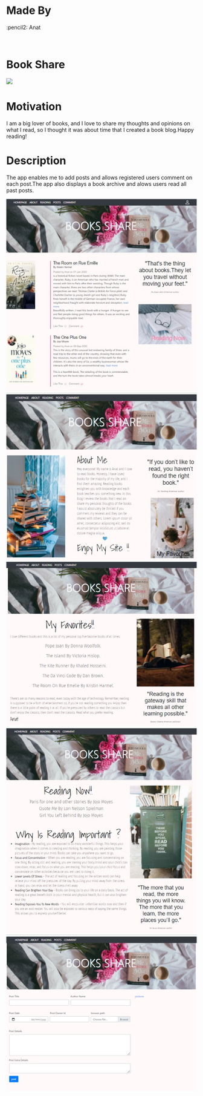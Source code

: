 # Made By
<div>
:pencil2: Anat

</div>
<br>
<br>
 
 

# Book Share
<div>
<img src="https://img.icons8.com/emoji/48/000000/blue-book.png"/>
<div>
  
# Motivation
  
I am a big lover of books, and I love to share my thoughts and opinions on what I read, so I thought it was about time that I created a book blog.Happy reading!
  
# Description

The app enables me to add posts and allows registered users comment on each post.The app also displays a book archive and alows users read all past posts.
  
![Image](main.jpg)
![Image](about.jpg)
![Image](favorites.jpg)
![Image](reading.jpg)
![Image](post.jpg)

